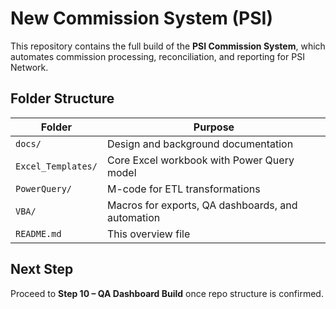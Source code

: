 # New Commission System (PSI)

This repository contains the full build of the **PSI Commission System**, which automates
commission processing, reconciliation, and reporting for PSI Network.

## Folder Structure
| Folder | Purpose |
|---------|----------|
| `docs/` | Design and background documentation |
| `Excel_Templates/` | Core Excel workbook with Power Query model |
| `PowerQuery/` | M-code for ETL transformations |
| `VBA/` | Macros for exports, QA dashboards, and automation |
| `README.md` | This overview file |

## Next Step
Proceed to **Step 10 – QA Dashboard Build** once repo structure is confirmed.
